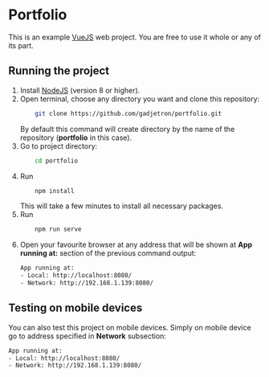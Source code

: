 # Portfolio

This is an example [VueJS](https://vuejs.org/) web project.
You are free to use it whole or any of its part.

## Running the project

1. Install [NodeJS](https://.nodejs.org) (version 8 or higher).
2. Open terminal, choose any directory you want and clone this repository:
    ``` bash
        git clone https://github.com/gadjetron/portfolio.git
    ```
    By default this command will create directory by the name of the repository (**portfolio** in this case).
3. Go to project directory:
    ``` bash
        cd portfolio
    ```
4. Run
    ``` bash
        npm install
    ```
    This will take a few minutes to install all necessary packages.
5. Run
    ``` bash
        npm run serve
    ```
6. Open your favourite browser at any address that will be shown at **App running at:** section of the previous command output:
    ``` bash
    App running at:
    - Local: http://localhost:8080/
    - Network: http://192.168.1.139:8080/
    ```

## Testing on mobile devices

You can also test this project on mobile devices. Simply on mobile device go to address specified in **Network** subsection:

``` bash
App running at:
- Local: http://localhost:8080/
- Network: http://192.168.1.139:8080/
```
